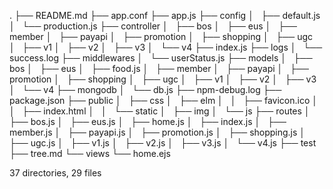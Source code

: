 .
├── README.md
├── app.conf
├── app.js
├── config
│   ├── default.js
│   └── production.js
├── controller
│   ├── bos
│   ├── eus
│   ├── member
│   ├── payapi
│   ├── promotion
│   ├── shopping
│   ├── ugc
│   ├── v1
│   ├── v2
│   ├── v3
│   └── v4
├── index.js
├── logs
│   └── success.log
├── middlewares
│   └── userStatus.js
├── models
│   ├── bos
│   ├── eus
│   ├── food.js
│   ├── member
│   ├── payapi
│   ├── promotion
│   ├── shopping
│   ├── ugc
│   ├── v1
│   ├── v2
│   ├── v3
│   └── v4
├── mongodb
│   └── db.js
├── npm-debug.log
├── package.json
├── public
│   ├── css
│   ├── elm
│   │   ├── favicon.ico
│   │   ├── index.html
│   │   └── static
│   ├── img
│   └── js
├── routes
│   ├── bos.js
│   ├── eus.js
│   ├── home.js
│   ├── index.js
│   ├── member.js
│   ├── payapi.js
│   ├── promotion.js
│   ├── shopping.js
│   ├── ugc.js
│   ├── v1.js
│   ├── v2.js
│   ├── v3.js
│   └── v4.js
├── test
├── tree.md
└── views
    └── home.ejs

37 directories, 29 files

